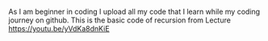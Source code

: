 As I am beginner in coding I upload all my code that I learn while my coding journey on github. 
This is the basic code of recursion from Lecture https://youtu.be/yVdKa8dnKiE
